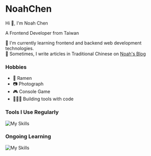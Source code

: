 # NoahChen

Hi 👋, I'm Noah Chen

A Frontend Developer from Taiwan

🌱 I'm currently learning frontend and backend web development technologies.  
📝 Sometimes, I write articles in Traditional Chinese on [Noah's Blog](https://noahchen.me)

### Hobbies

- 🍜 Ramen
- 📷 Photograph
- 🎮 Console Game
- 🧑🏻‍💻 Building tools with code

### Tools I Use Regularly

![My Skills](https://skillicons.dev/icons?i=vue,nuxt,js,ts,astro,tailwind&perline=8)

### Ongoing Learning

![My Skills](https://skillicons.dev/icons?i=nest,nodejs,docker,svelte,rust,react,next,&perline=8)
